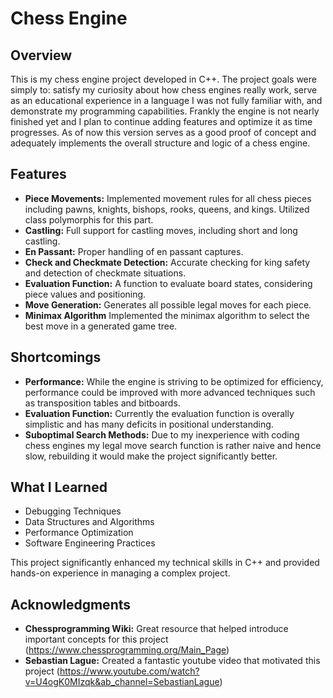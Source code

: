 # Chess Engine

## Overview

This is my chess engine project developed in C++. The project goals were simply to: satisfy my curiosity about how chess engines really work, serve as an educational experience in a language I was not fully familiar with, and demonstrate my programming capabilities. Frankly the engine is not nearly finished yet and I plan to continue adding features and optimize it as time progresses. As of now this version serves as a good proof of concept and adequately implements the overall structure and logic of a chess engine. 

## Features

- **Piece Movements:** Implemented movement rules for all chess pieces including pawns, knights, bishops, rooks, queens, and kings. Utilized class polymorphis for this part.
- **Castling:** Full support for castling moves, including short and long castling.
- **En Passant:** Proper handling of en passant captures.
- **Check and Checkmate Detection:** Accurate checking for king safety and detection of checkmate situations.
- **Evaluation Function:** A function to evaluate board states, considering piece values and positioning.
- **Move Generation:** Generates all possible legal moves for each piece.
- **Minimax Algorithm** Implemented the minimax algorithm to select the best move in a generated game tree.

## Shortcomings

- **Performance:** While the engine is striving to be optimized for efficiency, performance could be improved with more advanced techniques such as transposition tables and bitboards.
- **Evaluation Function:** Currently the evaluation function is overally simplistic and has many deficits in positional understanding.
- **Suboptimal Search Methods:** Due to my inexperience with coding chess engines my legal move search function is rather naive and hence slow, rebuilding it would make the project significantly better.

## What I Learned

- Debugging Techniques
- Data Structures and Algorithms
- Performance Optimization
- Software Engineering Practices

This project significantly enhanced my technical skills in C++ and provided hands-on experience in managing a complex project.


## Acknowledgments

- **Chessprogramming Wiki:** Great resource that helped introduce important concepts for this project (https://www.chessprogramming.org/Main_Page)
- **Sebastian Lague:** Created a fantastic youtube video that motivated this project                  (https://www.youtube.com/watch?v=U4ogK0MIzqk&ab_channel=SebastianLague)
